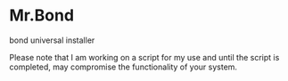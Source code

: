 # Mr.Bond
bond universal installer 

Please note that I am working on a script for my use and until the script is completed, may compromise the functionality of your system.
